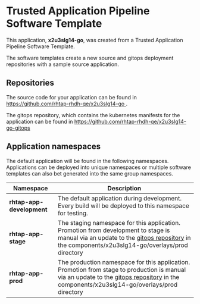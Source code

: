 # Trusted Application Pipeline Software Template

This application, **x2u3slg14-go**, was created from a Trusted Application Pipeline Software Template.

The software templates create a new source and gitops deployment repositories with a sample source application. 

## Repositories

The source code for your application can be found in [https://github.com/rhtap-rhdh-qe/x2u3slg14-go ](https://github.com/rhtap-rhdh-qe/x2u3slg14-go ).
 
The gitops repository, which contains the kubernetes manifests for the application can be found in 
[https://github.com/rhtap-rhdh-qe/x2u3slg14-go-gitops ](https://github.com/rhtap-rhdh-qe/x2u3slg14-go-gitops ) 

## Application namespaces 

The default application will be found in the following namespaces. Applications can be deployed into unique namespaces or multiple software templates can also bet generated into the same group namespaces.  

|  Namespace   |  Description   |  
| -------- | -------- |   
| **rhtap-app-development** | The default application during development. Every build will be deployed to this namespace for testing. | 
| **rhtap-app-stage** | The staging namespace for this application. Promotion from development to stage is manual via an update to the [gitops repository](https://github.com/rhtap-rhdh-qe/x2u3slg14-go-gitops ) in the components/x2u3slg14-go/overlays/prod directory |  
| **rhtap-app-prod** | The production namespace for this application. Promotion from stage to production is manual via an update to the [gitops repository](https://github.com/rhtap-rhdh-qe/x2u3slg14-go-gitops ) in the components/x2u3slg14-go/overlays/prod directory | 